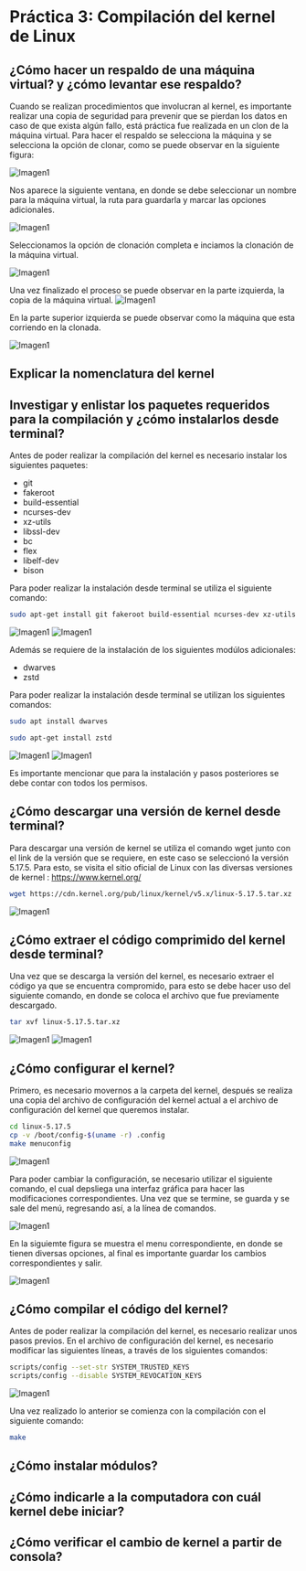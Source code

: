 # Práctica 3: Compilación del kernel de Linux

##  ¿Cómo hacer un respaldo de una máquina virtual? y ¿cómo levantar ese respaldo?
Cuando se realizan procedimientos que involucran al kernel, es importante realizar una copia de seguridad para prevenir que se pierdan los datos en caso de que exista algún fallo, está práctica fue realizada en un clon de la máquina virtual. Para hacer el respaldo se selecciona la máquina y se selecciona la opción de clonar, como se puede observar en la siguiente figura:

![Imagen1](PIC1.PNG)

Nos aparece la siguiente ventana, en donde se debe seleccionar un nombre para la máquina virtual, la ruta para guardarla y marcar las opciones adicionales. 

![Imagen1](PIC2.png)

Seleccionamos la opción de clonación completa e inciamos la clonación de la máquina virtual. 

![Imagen1](image2.png)

Una vez finalizado el proceso se puede observar en la parte izquierda, la copia de la máquina virtual.
![Imagen1](PIC3.PNG)

En la parte superior izquierda se puede observar como la máquina que esta corriendo en la clonada.

![Imagen1](PIC4.PNG)

##  Explicar la nomenclatura del kernel

##  Investigar y enlistar los paquetes requeridos para la compilación y ¿cómo instalarlos desde terminal?

Antes de poder realizar la compilación del kernel es necesario instalar los siguientes paquetes:

* git
* fakeroot
* build-essential
* ncurses-dev
* xz-utils
* libssl-dev
* bc
* flex
* libelf-dev
* bison

Para poder realizar la instalación desde terminal se utiliza el siguiente comando:
```bash
sudo apt-get install git fakeroot build-essential ncurses-dev xz-utils libssl-dev bc flex libelf-dev bison
```
![Imagen1](PIC5.PNG)
![Imagen1](PIC6.PNG)

Además se requiere de la instalación de los siguientes modúlos adicionales:
* dwarves
* zstd

Para poder realizar la instalación desde terminal se utilizan los siguientes comandos:
```bash
sudo apt install dwarves
```
```bash
sudo apt-get install zstd
```
![Imagen1](PIC7.PNG)
![Imagen1](PIC8.PNG)

Es importante mencionar que para la instalación y pasos posteriores se debe contar con todos los permisos. 

##  ¿Cómo descargar una versión de kernel desde terminal?

Para descargar una versión de kernel se utiliza el comando wget junto con el link de la versión que se requiere, en este caso se seleccionó la versión  5.17.5. Para esto, se visita el sitio oficial de Linux con las diversas versiones de kernel : https://www.kernel.org/

```bash
wget https://cdn.kernel.org/pub/linux/kernel/v5.x/linux-5.17.5.tar.xz
```
![Imagen1](PIC9.PNG)

##  ¿Cómo extraer el código comprimido del kernel desde terminal?
Una vez que se descarga la versión del kernel, es necesario extraer el código ya que se encuentra compromido, para esto se debe hacer uso del siguiente comando, en donde se coloca el archivo que fue previamente descargado. 
```bash
tar xvf linux-5.17.5.tar.xz
```
![Imagen1](PIC10.PNG)
![Imagen1](PIC11.PNG)

##  ¿Cómo configurar el kernel?
Primero, es necesario movernos a la carpeta del kernel, después se realiza una copia del archivo de configuración del kernel actual a el archivo de configuración del kernel que queremos instalar.
```bash
cd linux-5.17.5
cp -v /boot/config-$(uname -r) .config
make menuconfig
```
![Imagen1](PIC12.PNG)

Para poder cambiar la configuración, se necesario utilizar el siguiente comando, el cual depsliega una interfaz gráfica para hacer las modificaciones correspondientes. Una vez que se termine, se guarda y se sale del menú, regresando así, a la línea de comandos. 

![Imagen1](PIC13.PNG)

En la siguiemte figura se muestra el menu correspondiente, en donde se tienen diversas opciones, al final es importante guardar los cambios correspondientes y salir. 

![Imagen1](PIC14.PNG)

##  ¿Cómo compilar el código del kernel?
Antes de poder realizar la compilación del kernel, es necesario realizar unos pasos previos. En el archivo de configuración del kernel, es necesario modificar las siguientes líneas, a través de los siguientes comandos:

```bash
scripts/config --set-str SYSTEM_TRUSTED_KEYS
scripts/config --disable SYSTEM_REVOCATION_KEYS
```
![Imagen1](PIC15.PNG)

Una vez realizado lo anterior se comienza con la compilación con el siguiente comando:
```bash
make
```
##  ¿Cómo instalar módulos?

##  ¿Cómo indicarle a la computadora con cuál kernel debe iniciar?

##  ¿Cómo verificar el cambio de kernel a partir de consola?




